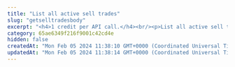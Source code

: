 ```yaml
---
title: "List all active sell trades"
slug: "getselltradesbody"
excerpt: "<h4>1 credit per API call.</h4><br/><p>List all active sell trades.</p>"
category: 65ae6349f216f9001c42cd4e
hidden: false
createdAt: "Mon Feb 05 2024 11:38:10 GMT+0000 (Coordinated Universal Time)"
updatedAt: "Mon Feb 05 2024 11:38:14 GMT+0000 (Coordinated Universal Time)"
---
```

